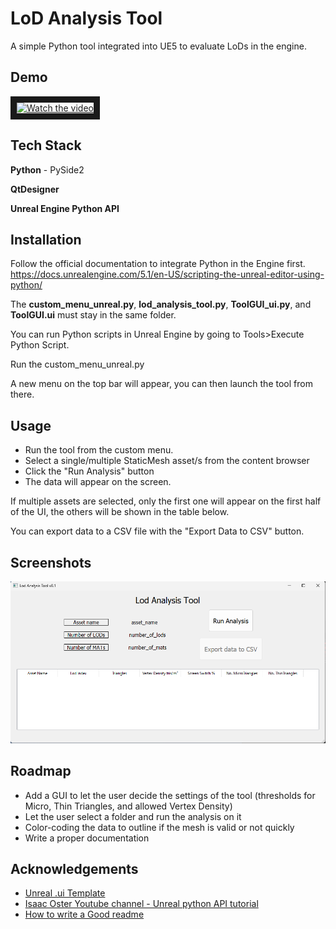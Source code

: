  # LoD Analysis Tool

A simple Python tool integrated into UE5 to evaluate LoDs in the engine.


## Demo

<a href="http://www.youtube.com/watch?feature=player_embedded&v=TBobQ3O0bvA" target="_blank">
 <img src="http://img.youtube.com/vi/TBobQ3O0bvA/maxresdefault.jpg" alt="Watch the video" width="854" height="480" border="10" />
</a>

## Tech Stack

**Python** - PySide2

**QtDesigner**

**Unreal Engine Python API**


## Installation

Follow the official documentation to integrate Python in the Engine first.
https://docs.unrealengine.com/5.1/en-US/scripting-the-unreal-editor-using-python/

The **custom_menu_unreal.py**, **lod_analysis_tool.py**, **ToolGUI_ui.py**, and **ToolGUI.ui** must stay in the same folder.

You can run Python scripts in Unreal Engine by going to Tools>Execute Python Script.

Run the custom_menu_unreal.py

A new menu on the top bar will appear, you can then launch the tool from there.

    
## Usage

- Run the tool from the custom menu.
- Select a single/multiple StaticMesh asset/s from the content browser
- Click the "Run Analysis" button
- The data will appear on the screen.

If multiple assets are selected, only the first one will appear on the first half of the UI, the others will be shown in the table below.

You can export data to a CSV file with the "Export Data to CSV" button.


## Screenshots

![tool-screenshot](./resources/images/tool-screenshot.png)


## Roadmap

- Add a GUI to let the user decide the settings of the tool (thresholds for Micro, Thin Triangles, and allowed Vertex Density)
- Let the user select a folder and run the analysis on it
- Color-coding the data to outline if the mesh is valid or not quickly
- Write a proper documentation


## Acknowledgements

 - [Unreal .ui Template](https://gist.github.com/isaacoster/24375ae0fb84dda7aea916077df3f5f4)
 - [Isaac Oster Youtube channel - Unreal python API tutorial](https://www.youtube.com/@IsaacOster)
 - [How to write a Good readme](https://bulldogjob.com/news/449-how-to-write-a-good-readme-for-your-github-project)

